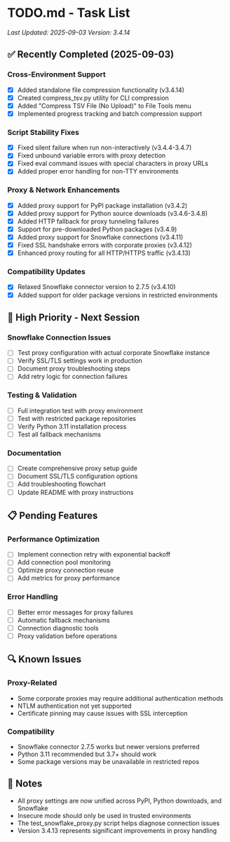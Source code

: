 # TODO.md - Task List
*Last Updated: 2025-09-03*
*Version: 3.4.14*

## ✅ Recently Completed (2025-09-03)

### Cross-Environment Support
- [x] Added standalone file compression functionality (v3.4.14)
- [x] Created compress_tsv.py utility for CLI compression
- [x] Added "Compress TSV File (No Upload)" to File Tools menu
- [x] Implemented progress tracking and batch compression support

### Script Stability Fixes
- [x] Fixed silent failure when run non-interactively (v3.4.4-3.4.7)
- [x] Fixed unbound variable errors with proxy detection
- [x] Fixed eval command issues with special characters in proxy URLs
- [x] Added proper error handling for non-TTY environments

### Proxy & Network Enhancements  
- [x] Added proxy support for PyPI package installation (v3.4.2)
- [x] Added proxy support for Python source downloads (v3.4.6-3.4.8)
- [x] Added HTTP fallback for proxy tunneling failures
- [x] Support for pre-downloaded Python packages (v3.4.9)
- [x] Added proxy support for Snowflake connections (v3.4.11)
- [x] Fixed SSL handshake errors with corporate proxies (v3.4.12)
- [x] Enhanced proxy routing for all HTTP/HTTPS traffic (v3.4.13)

### Compatibility Updates
- [x] Relaxed Snowflake connector version to 2.7.5 (v3.4.10)
- [x] Added support for older package versions in restricted environments

## 🚀 High Priority - Next Session

### Snowflake Connection Issues
- [ ] Test proxy configuration with actual corporate Snowflake instance
- [ ] Verify SSL/TLS settings work in production
- [ ] Document proxy troubleshooting steps
- [ ] Add retry logic for connection failures

### Testing & Validation  
- [ ] Full integration test with proxy environment
- [ ] Test with restricted package repositories
- [ ] Verify Python 3.11 installation process
- [ ] Test all fallback mechanisms

### Documentation
- [ ] Create comprehensive proxy setup guide
- [ ] Document SSL/TLS configuration options
- [ ] Add troubleshooting flowchart
- [ ] Update README with proxy instructions

## 📋 Pending Features

### Performance Optimization
- [ ] Implement connection retry with exponential backoff
- [ ] Add connection pool monitoring
- [ ] Optimize proxy connection reuse
- [ ] Add metrics for proxy performance

### Error Handling
- [ ] Better error messages for proxy failures
- [ ] Automatic fallback mechanisms
- [ ] Connection diagnostic tools
- [ ] Proxy validation before operations

## 🔍 Known Issues

### Proxy-Related
- Some corporate proxies may require additional authentication methods
- NTLM authentication not yet supported
- Certificate pinning may cause issues with SSL interception

### Compatibility
- Snowflake connector 2.7.5 works but newer versions preferred
- Python 3.11 recommended but 3.7+ should work
- Some package versions may be unavailable in restricted repos

## 📝 Notes

- All proxy settings are now unified across PyPI, Python downloads, and Snowflake
- Insecure mode should only be used in trusted environments
- The test_snowflake_proxy.py script helps diagnose connection issues
- Version 3.4.13 represents significant improvements in proxy handling